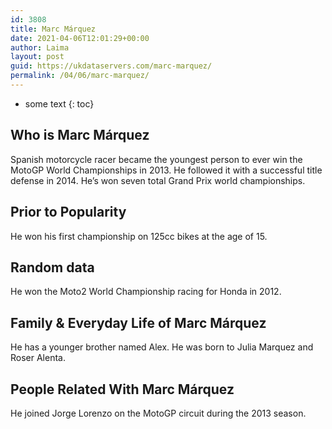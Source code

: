 ```yaml
---
id: 3808
title: Marc Márquez
date: 2021-04-06T12:01:29+00:00
author: Laima
layout: post
guid: https://ukdataservers.com/marc-marquez/
permalink: /04/06/marc-marquez/
---
```


* some text
{: toc}


## Who is Marc Márquez
                  
                  
                  
Spanish motorcycle racer became the youngest person to ever win the MotoGP World Championships in 2013. He followed it with a successful title defense in 2014. He&#8217;s won seven total Grand Prix world championships.
                  
              
            
              
            
                
                
                
## Prior to Popularity
                  
                  
                  
He won his first championship on 125cc bikes at the age of 15.
                  
              
            
              
            
                
                
                
## Random data
                  
                  
                  
He won the Moto2 World Championship racing for Honda in 2012.
                  
              
            
              
            
                
                
                
## Family & Everyday Life of Marc Márquez
                  
                  
                  
He has a younger brother named Alex. He was born to Julia Marquez and Roser Alenta.
                  
              
            
              
            
                
                
                
## People Related With Marc Márquez
                  
                  
                  
He joined Jorge Lorenzo on the MotoGP circuit during the 2013 season.
                  
              
            
              
            
                
              
            
              
              
            
            
              
            
          
          
          